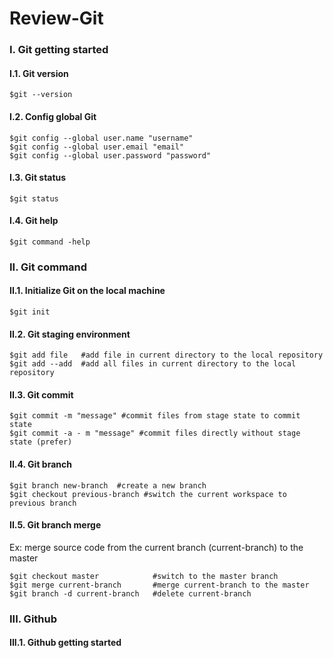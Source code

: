 # Review-Git

### I. Git getting started

#### I.1. Git version

```git
$git --version
```

#### I.2. Config global Git

```git
$git config --global user.name "username"
$git config --global user.email "email"
$git config --global user.password "password"
```

#### I.3. Git status

```git
$git status
```

#### I.4. Git help

```git
$git command -help
```

### II. Git command

#### II.1. Initialize Git on the local machine

```git
$git init
```

#### II.2. Git staging environment

```git
$git add file  	#add file in current directory to the local repository
$git add --add	#add all files in current directory to the local repository
```

#### II.3. Git commit

```git
$git commit -m "message" #commit files from stage state to commit state
$git commit -a - m "message" #commit files directly without stage state (prefer)
```

#### II.4. Git branch

```git
$git branch new-branch	#create a new branch
$git checkout previous-branch #switch the current workspace to previous branch
```

#### II.5. Git branch merge

Ex: merge source code from the current branch (current-branch) to the master

```git
$git checkout master			#switch to the master branch
$git merge current-branch 		#merge current-branch to the master
$git branch -d current-branch 	#delete current-branch
```



### III. Github

#### III.1. Github getting started

